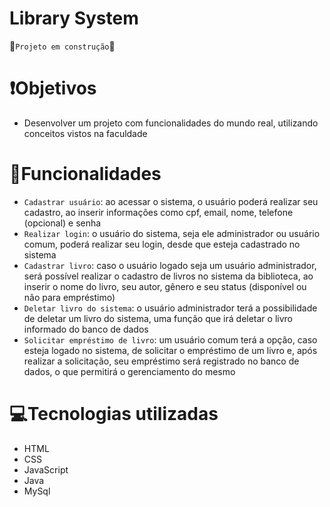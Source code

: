 # Library System
🚧`Projeto em construção`🚧

# ❗Objetivos
- Desenvolver um projeto com funcionalidades do mundo real, utilizando conceitos vistos na faculdade

# 🔨Funcionalidades
- `Cadastrar usuário`: ao acessar o sistema, o usuário poderá realizar seu cadastro, ao inserir informações como cpf, email, nome, telefone (opcional) e senha
- `Realizar login`: o usuário do sistema, seja ele administrador ou usuário comum, poderá realizar seu login, desde que esteja cadastrado no sistema
- `Cadastrar livro`: caso o usuário logado seja um usuário administrador, será possível realizar o cadastro de livros no sistema da biblioteca, ao inserir o nome do livro, seu autor, gênero e seu status (disponível ou não para empréstimo)
- `Deletar livro do sistema`: o usuário administrador terá a possibilidade de deletar um livro do sistema, uma função que irá deletar o livro informado do banco de dados
- `Solicitar empréstimo de livro`: um usuário comum terá a opção, caso esteja logado no sistema, de solicitar o empréstimo de um livro e, após realizar a solicitação, seu empréstimo será registrado no banco de dados, o que permitirá o gerenciamento do mesmo
  
# 💻Tecnologias utilizadas
- HTML
- CSS
- JavaScript
- Java
- MySql

